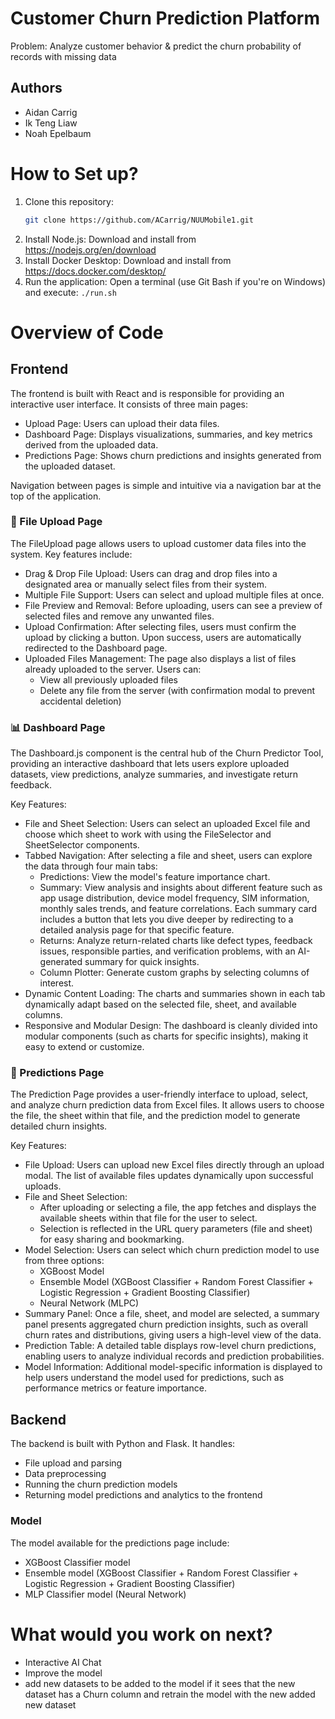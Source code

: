 # Customer Churn Prediction Platform
Problem: Analyze customer behavior & predict the churn probability of records with missing data

## Authors
- Aidan Carrig
- Ik Teng Liaw
- Noah Epelbaum

# How to Set up?
1. Clone this repository: 
    ```bash
    git clone https://github.com/ACarrig/NUUMobile1.git
    ```
2. Install Node.js: 
    Download and install from https://nodejs.org/en/download
3. Install Docker Desktop: 
    Download and install from https://docs.docker.com/desktop/
4. Run the application: 
    Open a terminal (use Git Bash if you're on Windows) and execute: `./run.sh`

# Overview of Code
## Frontend
The frontend is built with React and is responsible for providing an interactive user interface.
It consists of three main pages:
- Upload Page: Users can upload their data files.
- Dashboard Page: Displays visualizations, summaries, and key metrics derived from the uploaded data.
- Predictions Page: Shows churn predictions and insights generated from the uploaded dataset.

Navigation between pages is simple and intuitive via a navigation bar at the top of the application.

### 📂 File Upload Page
The FileUpload page allows users to upload customer data files into the system.
Key features include:
- Drag & Drop File Upload:
    Users can drag and drop files into a designated area or manually select files from their system.
- Multiple File Support:
    Users can select and upload multiple files at once.
- File Preview and Removal:
    Before uploading, users can see a preview of selected files and remove any unwanted files.
- Upload Confirmation:
    After selecting files, users must confirm the upload by clicking a button. Upon success, users are automatically redirected to the Dashboard page.
- Uploaded Files Management:
    The page also displays a list of files already uploaded to the server.
    Users can:
    - View all previously uploaded files
    - Delete any file from the server (with confirmation modal to prevent accidental deletion)

### 📊 Dashboard Page
The Dashboard.js component is the central hub of the Churn Predictor Tool, providing an interactive dashboard that lets users explore uploaded datasets, view predictions, analyze summaries, and investigate return feedback.

Key Features:
- File and Sheet Selection:
    Users can select an uploaded Excel file and choose which sheet to work with using the FileSelector and SheetSelector components.
- Tabbed Navigation:
    After selecting a file and sheet, users can explore the data through four main tabs:
    - Predictions: View the model's feature importance chart.
    - Summary: View analysis and insights about different feature such as app usage distribution, device model frequency, SIM information, monthly sales trends, and feature correlations. Each summary card includes a button that lets you dive deeper by redirecting to a detailed analysis page for that specific feature.
    - Returns: Analyze return-related charts like defect types, feedback issues, responsible parties, and verification problems, with an AI-generated summary for quick insights.
    - Column Plotter: Generate custom graphs by selecting columns of interest.
- Dynamic Content Loading:
    The charts and summaries shown in each tab dynamically adapt based on the selected file, sheet, and available columns.
- Responsive and Modular Design:
    The dashboard is cleanly divided into modular components (such as charts for specific insights), making it easy to extend or customize.

### 🔮 Predictions Page
The Prediction Page provides a user-friendly interface to upload, select, and analyze churn prediction data from Excel files. It allows users to choose the file, the sheet within that file, and the prediction model to generate detailed churn insights.

Key Features:
- File Upload:
    Users can upload new Excel files directly through an upload modal. The list of available files updates dynamically upon successful uploads.
- File and Sheet Selection:
    - After uploading or selecting a file, the app fetches and displays the available sheets within that file for the user to select.
    - Selection is reflected in the URL query parameters (file and sheet) for easy sharing and bookmarking.
- Model Selection:
    Users can select which churn prediction model to use from three options:
    - XGBoost Model
    - Ensemble Model (XGBoost Classifier + Random Forest Classifier + Logistic Regression + Gradient Boosting Classifier)
    - Neural Network (MLPC)
- Summary Panel:
    Once a file, sheet, and model are selected, a summary panel presents aggregated churn prediction insights, such as overall churn rates and distributions, giving users a high-level view of the data.
- Prediction Table:
    A detailed table displays row-level churn predictions, enabling users to analyze individual records and prediction probabilities.
- Model Information:
    Additional model-specific information is displayed to help users understand the model used for predictions, such as performance metrics or feature importance.


## Backend
The backend is built with Python and Flask.
It handles:
- File upload and parsing
- Data preprocessing
- Running the churn prediction models
- Returning model predictions and analytics to the frontend

### Model
The model available for the predictions page include:
- XGBoost Classifier model
- Ensemble model (XGBoost Classifier + Random Forest Classifier + Logistic Regression + Gradient Boosting Classifier)
- MLP Classifier model (Neural Network)

# What would you work on next?
- Interactive AI Chat
- Improve the model
- add new datasets to be added to the model if it sees that the new dataset has a Churn column and retrain the model with the new added new dataset
